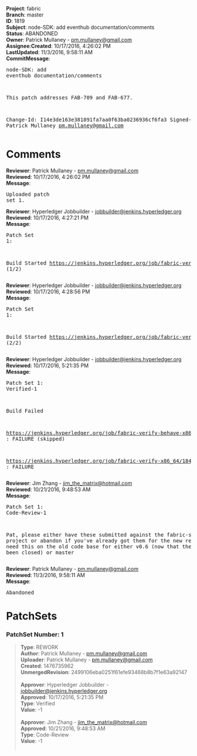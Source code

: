<strong>Project</strong>: fabric</br><strong>Branch</strong>: master<br><strong>ID</strong>: 1819<br><strong>Subject</strong>: node-SDK: add eventhub documentation/comments<br><strong>Status</strong>: ABANDONED<br><strong>Owner</strong>: Patrick Mullaney - pm.mullaney@gmail.com<br><strong>Assignee</strong>:<strong>Created</strong>: 10/17/2016, 4:26:02 PM<br><strong>LastUpdated</strong>: 11/3/2016, 9:58:11 AM<br><strong>CommitMessage</strong>:<br><pre>node-SDK: add eventhub documentation/comments

This patch addresses FAB-709 and FAB-677.

Change-Id: I14e3de163e381891fa7aa0f63ba0236936cf6fa3
Signed-off-by: Patrick Mullaney <pm.mullaney@gmail.com>
</pre><h1>Comments</h1><strong>Reviewer</strong>: Patrick Mullaney - pm.mullaney@gmail.com<br><strong>Reviewed</strong>: 10/17/2016, 4:26:02 PM<br><strong>Message</strong>: <pre>Uploaded patch set 1.</pre><strong>Reviewer</strong>: Hyperledger Jobbuilder - jobbuilder@jenkins.hyperledger.org<br><strong>Reviewed</strong>: 10/17/2016, 4:27:21 PM<br><strong>Message</strong>: <pre>Patch Set 1:

Build Started https://jenkins.hyperledger.org/job/fabric-verify-behave-x86_64/745/ (1/2)</pre><strong>Reviewer</strong>: Hyperledger Jobbuilder - jobbuilder@jenkins.hyperledger.org<br><strong>Reviewed</strong>: 10/17/2016, 4:28:56 PM<br><strong>Message</strong>: <pre>Patch Set 1:

Build Started https://jenkins.hyperledger.org/job/fabric-verify-x86_64/1848/ (2/2)</pre><strong>Reviewer</strong>: Hyperledger Jobbuilder - jobbuilder@jenkins.hyperledger.org<br><strong>Reviewed</strong>: 10/17/2016, 5:21:35 PM<br><strong>Message</strong>: <pre>Patch Set 1: Verified-1

Build Failed 

https://jenkins.hyperledger.org/job/fabric-verify-behave-x86_64/745/ : FAILURE (skipped)

https://jenkins.hyperledger.org/job/fabric-verify-x86_64/1848/ : FAILURE</pre><strong>Reviewer</strong>: Jim Zhang - jim_the_matrix@hotmail.com<br><strong>Reviewed</strong>: 10/21/2016, 9:48:53 AM<br><strong>Message</strong>: <pre>Patch Set 1: Code-Review-1

Pat, please either have these submitted against the fabric-sdk-node project or abandon if you've already got them for the new repo. we don't need this on the old code base for either v0.6 (now that the branch has been closed) or master</pre><strong>Reviewer</strong>: Patrick Mullaney - pm.mullaney@gmail.com<br><strong>Reviewed</strong>: 11/3/2016, 9:58:11 AM<br><strong>Message</strong>: <pre>Abandoned</pre><h1>PatchSets</h1><h3>PatchSet Number: 1</h3><blockquote><strong>Type</strong>: REWORK<br><strong>Author</strong>: Patrick Mullaney - pm.mullaney@gmail.com<br><strong>Uploader</strong>: Patrick Mullaney - pm.mullaney@gmail.com<br><strong>Created</strong>: 1476735962<br><strong>UnmergedRevision</strong>: 2499106eba0251f61efe93468b8b7f1e63a92147<br><br><strong>Approver</strong>: Hyperledger Jobbuilder - jobbuilder@jenkins.hyperledger.org<br><strong>Approved</strong>: 10/17/2016, 5:21:35 PM<br><strong>Type</strong>: Verified<br><strong>Value</strong>: -1<br><br><strong>Approver</strong>: Jim Zhang - jim_the_matrix@hotmail.com<br><strong>Approved</strong>: 10/21/2016, 9:48:53 AM<br><strong>Type</strong>: Code-Review<br><strong>Value</strong>: -1<br><br></blockquote>